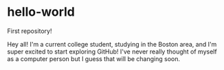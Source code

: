 hello-world
===========

First repository!

Hey all! I'm a current college student, studying in the Boston area, and I'm super excited to start exploring GitHub! I've never really thought of myself as a computer person but I guess that will be changing soon.

